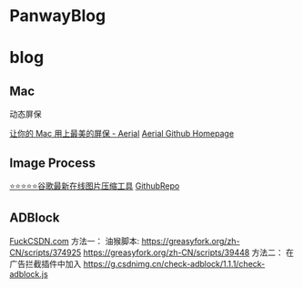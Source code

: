 # PanwayBlog
# blog

## Mac
动态屏保

[让你的 Mac 用上最美的屏保 - Aerial](https://sspai.com/post/39000)
[Aerial Github Homepage](https://github.com/JohnCoates/Aerial)

## Image Process
[⭐️⭐️⭐️⭐️⭐️谷歌最新在线图片压缩工具](https://squoosh.app)   [GithubRepo](https://squoosh.app)


## ADBlock
[FuckCSDN.com](https://fuckcsdn.com/)
方法一：
油猴脚本:
https://greasyfork.org/zh-CN/scripts/374925
https://greasyfork.org/zh-CN/scripts/39448
方法二：
在广告拦截插件中加入
https://g.csdnimg.cn/check-adblock/1.1.1/check-adblock.js

